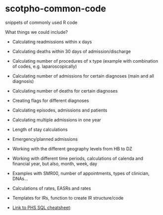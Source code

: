 # scotpho-common-code
snippets of commonly used R code

What things we could include?

* Calculating readmissions within x days
* Calculating deaths within 30 days of admission/discharge
* Calculating number of procedures of x type (example with combination of codes, e.g. laparoscopically)
* Calculating number of admissions for certain diagnoses (main and all diagnosis)
* Calculating number of deaths for certain diagnoses
* Creating flags for different diagnoses
* Calculating episodes, admissions and patients
* Calculating multiple admissions in one year
* Length of stay calculations
* Emergency/planned admissions
* Working with the different geography levels from HB to DZ
* Working with different time periods, calculations of calenda and financial year, but also, month, week, day
* Examples with SMR00, number of appointments, types of clinician, DNAs...
* Calculations of rates, EASRs and rates
* Templates for IRs, function to create IR structure/code

* [Link to PHS SQL cheatsheet](https://github.com/Public-Health-Scotland/R-Resources/blob/master/SQL%20in%20R%20-%20cheatsheet.R):
